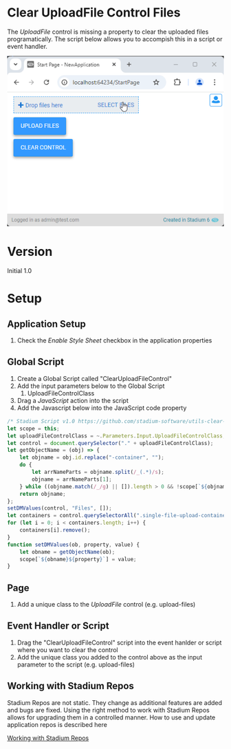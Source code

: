 # Clear UploadFile Control Files <!-- omit in toc -->

The *UploadFile* control is missing a property to clear the uploaded files programatically. The script below allows you to accompish this in a script or event handler. 

![](images/view.gif)

# Version
Initial 1.0

# Setup

## Application Setup
1. Check the *Enable Style Sheet* checkbox in the application properties

## Global Script
1. Create a Global Script called "ClearUploadFileControl"
2. Add the input parameters below to the Global Script
   1. UploadFileControlClass
3. Drag a *JavaScript* action into the script
4. Add the Javascript below into the JavaScript code property
```javascript
/* Stadium Script v1.0 https://github.com/stadium-software/utils-clear-upload-file-control */
let scope = this;
let uploadFileControlClass = ~.Parameters.Input.UploadFileControlClass;
let control = document.querySelector("." + uploadFileControlClass);
let getObjectName = (obj) => {
    let objname = obj.id.replace("-container", "");
    do {
        let arrNameParts = objname.split(/_(.*)/s);
        objname = arrNameParts[1];
    } while ((objname.match(/_/g) || []).length > 0 && !scope[`${objname}Classes`]);
    return objname;
};
setDMValues(control, "Files", []);
let containers = control.querySelectorAll(".single-file-upload-container");
for (let i = 0; i < containers.length; i++) {
    containers[i].remove();
}
function setDMValues(ob, property, value) {
    let obname = getObjectName(ob);
    scope[`${obname}${property}`] = value;
}
```

## Page
1. Add a unique class to the *UploadFile* control (e.g. upload-files)

## Event Handler or Script
1. Drag the "ClearUploadFileControl" script into the event hanlder or script where you want to clear the control
2. Add the unique class you added to the control above as the input parameter to the script (e.g. upload-files)

## Working with Stadium Repos
Stadium Repos are not static. They change as additional features are added and bugs are fixed. Using the right method to work with Stadium Repos allows for upgrading them in a controlled manner. How to use and update application repos is described here 

[Working with Stadium Repos](https://github.com/stadium-software/samples-upgrading)